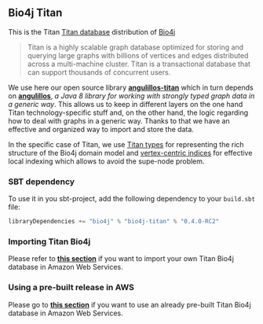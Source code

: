 ## Bio4j Titan

This is the Titan [Titan database](https://github.com/thinkaurelius/titan) distribution of  [Bio4j](https://github.com/bio4j/bio4j)

> Titan is a highly scalable graph database optimized for storing and querying large graphs with billions of vertices and edges distributed across a multi-machine cluster. Titan is a transactional database that can support thousands of concurrent users.

We use here our open source library **[angulillos-titan](https://github.com/bio4j/angulillos-titan)** which in turn depends on **[angulillos](https://github.com/bio4j/angulillos)**, _a Java 8 library for working with strongly typed graph data in a generic way_. This allows us to keep in different layers on the one hand Titan technology-specific stuff and, on the other hand, the logic regarding how to deal with graphs in a generic way. Thanks to that we have an effective and organized way to import and store the data.

In the specific case of Titan, we use [Titan types](https://github.com/thinkaurelius/titan/wiki/Type-Definition-Overview) for representing the rich structure of the Bio4j domain model and [vertex-centric indices](https://github.com/thinkaurelius/titan/wiki/Vertex-Centric-Indices) for effective local indexing which allows to avoid the supe-node problem.

### SBT dependency

To use it in you sbt-project, add the following dependency to your `build.sbt` file:

``` scala
libraryDependencies += "bio4j" % "bio4j-titan" % "0.4.0-RC2"
```

### Importing Titan Bio4j

Please refer to **[this section](/docs/ImportingTitanBio4j.md)** if you want to import your own Titan Bio4j database in Amazon Web Services.

### Using a pre-built release in AWS

Please go to **[this section](/docs/Bio4jAWSReleases.md)** if you want to use an already pre-built Titan Bio4j database in Amazon Web Services.
